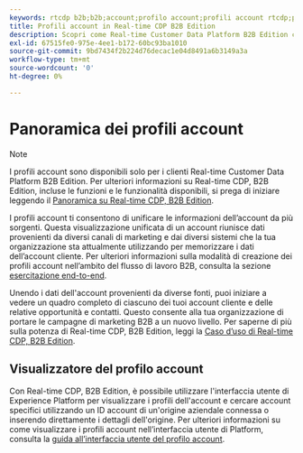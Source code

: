```yaml
---
keywords: rtcdp b2b;b2b;account;profilo account;profili account rtcdp;piattaforma dati cliente in tempo reale;
title: Profili account in Real-time CDP B2B Edition
description: Scopri come Real-time Customer Data Platform B2B Edition consente di unificare le informazioni sull’account da più origini utilizzando i profili dell’account.
exl-id: 67515fe0-975e-4ee1-b172-60bc93ba1010
source-git-commit: 9bd7434f2b224d76decac1e04d8491a6b3149a3a
workflow-type: tm+mt
source-wordcount: '0'
ht-degree: 0%

---
```


# Panoramica dei profili account

>[!NOTE]
>
>I profili account sono disponibili solo per i clienti Real-time Customer Data Platform B2B Edition. Per ulteriori informazioni su Real-time CDP, B2B Edition, incluse le funzioni e le funzionalità disponibili, si prega di iniziare leggendo il [Panoramica su Real-time CDP, B2B Edition](../b2b-overview.md).

I profili account ti consentono di unificare le informazioni dell’account da più sorgenti. Questa visualizzazione unificata di un account riunisce dati provenienti da diversi canali di marketing e dai diversi sistemi che la tua organizzazione sta attualmente utilizzando per memorizzare i dati dell’account cliente. Per ulteriori informazioni sulla modalità di creazione dei profili account nell’ambito del flusso di lavoro B2B, consulta la sezione [esercitazione end-to-end](../b2b-tutorial.md).

Unendo i dati dell&#39;account provenienti da diverse fonti, puoi iniziare a vedere un quadro completo di ciascuno dei tuoi account cliente e delle relative opportunità e contatti. Questo consente alla tua organizzazione di portare le campagne di marketing B2B a un nuovo livello. Per saperne di più sulla potenza di Real-time CDP, B2B Edition, leggi la [Caso d’uso di Real-time CDP, B2B Edition](../b2b-use-case.md).

## Visualizzatore del profilo account

Con Real-time CDP, B2B Edition, è possibile utilizzare l&#39;interfaccia utente di Experience Platform per visualizzare i profili dell&#39;account e cercare account specifici utilizzando un ID account di un&#39;origine aziendale connessa o inserendo direttamente i dettagli dell&#39;origine. Per ulteriori informazioni su come visualizzare i profili account nell’interfaccia utente di Platform, consulta la [guida all’interfaccia utente del profilo account](account-profile-ui-guide.md).
